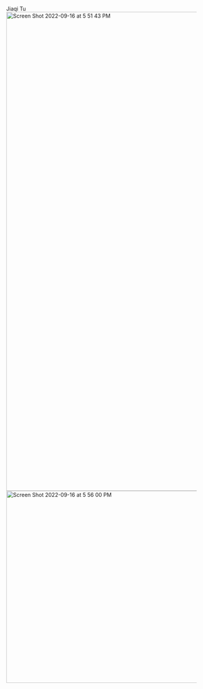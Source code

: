 Jiaqi Tu
<img width="1269" alt="Screen Shot 2022-09-16 at 5 51 43 PM" src="https://user-images.githubusercontent.com/85442571/190803266-bd6f625f-8948-4d7a-85b9-87eb9733aced.png">
<img width="509" alt="Screen Shot 2022-09-16 at 5 56 00 PM" src="https://user-images.githubusercontent.com/85442571/190806271-010930e2-30a9-411d-94a9-eb158853294b.png">
